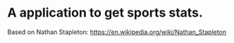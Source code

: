 # A application to get sports stats.

Based on Nathan Stapleton: https://en.wikipedia.org/wiki/Nathan_Stapleton
